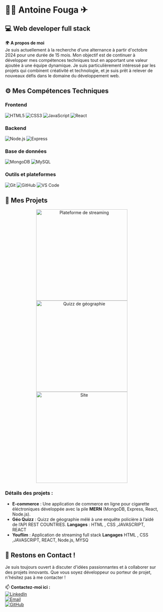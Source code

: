 # 👨‍💻 Antoine Fouga ✈ 

## 💻 Web developer full stack 

🌍 **A propos de moi**  
Je suis actuellement à la recherche d'une alternance à partir d'octobre 2024 pour une durée de 15 mois. Mon objectif est de continuer à développer mes compétences techniques tout en apportant une valeur ajoutée à une équipe dynamique. Je suis particulièrement intéressé par les projets qui combinent créativité et technologie, et je suis prêt à relever de nouveaux défis dans le domaine du développement web.

## ⚙️ Mes Compétences Techniques
### **Frontend**
![HTML5](https://img.shields.io/badge/-HTML5-E34F26?logo=html5&logoColor=white&style=flat)
![CSS3](https://img.shields.io/badge/-CSS3-1572B6?logo=css3&logoColor=white&style=flat)
![JavaScript](https://img.shields.io/badge/-JavaScript-F7DF1E?logo=javascript&logoColor=black&style=flat)
![React](https://img.shields.io/badge/-React-61DAFB?logo=react&logoColor=black&style=flat)

### **Backend**
![Node.js](https://img.shields.io/badge/-Node.js-339933?logo=node.js&logoColor=white&style=flat)
![Express](https://img.shields.io/badge/-Express-000000?logo=express&logoColor=white&style=flat)

### **Base de données**
![MongoDB](https://img.shields.io/badge/-MongoDB-47A248?logo=mongodb&logoColor=white&style=flat)
![MySQL](https://img.shields.io/badge/-MySQL-4479A1?logo=mysql&logoColor=white&style=flat)

### **Outils et plateformes**
![Git](https://img.shields.io/badge/-Git-F05032?logo=git&logoColor=white&style=flat)
![GitHub](https://img.shields.io/badge/-GitHub-181717?logo=github&logoColor=white&style=flat)
![VS Code](https://img.shields.io/badge/-VS_Code-007ACC?logo=visual-studio-code&logoColor=white&style=flat)

## 🚀 Mes Projets

<div align="center">
  <a href="[https://github.com/antoinefouga/ecommerce-app](https://github.com/WildCodeSchool-2024-02/JS-RemoteFR-CodeOfWar-P3-Original-Digitals)">
    <img src="![cap](https://github.com/user-attachments/assets/4907cefc-1cee-4638-b0a1-afd932809cab)
" alt="Plateforme de streaming" width="300"/>
  </a>
  <a href="[https://github.com/antoinefouga/blog-platform](https://github.com/WildCodeSchool-2024-02/JS-RemoteFR-CodeOfWar-P2-ReplitAfterMe)">
    <img src="![geo](https://github.com/user-attachments/assets/6bfb9b19-bb0d-4283-a8d2-e53da0dbad9c)
" alt="Quizz de géographie" width="300"/>
  </a>
  <a href="[https://github.com/antoinefouga/task-manager](https://github.com/antoinefouga/e-com/tree/dev)">
    <img src="[https://path-to-your-image.com/task-manager-screenshot.jpg](https://images.pexels.com/photos/23319707/pexels-photo-23319707/free-photo-of-noir-et-blanc-publicite-nature-morte-vapoter.jpeg?auto=compress&cs=tinysrgb&w=600)" alt=Site de e-commerce" width="300"/>
  </a>
</div>

### Détails des projets :
- **E-commerce** : Une application de commerce en ligne pour cigarette éléctroniques développée avec la pile **MERN** (MongoDB, Express, React, Node.js).
- **Géo Quizz** : Quizz de géographie mélé à une enquête policière à l’aidé de l’API REST COUNTRIES. **Langages** : HTML , CSS ,JAVASCRIPT, REACT
- **Youflim** : Application de streaming full stack **Langages**  HTML , CSS ,JAVASCRIPT, REACT, Node.js, MYSQ

## 🤝 Restons en Contact !
Je suis toujours ouvert à discuter d'idées passionnantes et à collaborer sur des projets innovants. Que vous soyez développeur ou porteur de projet, n'hésitez pas à me contacter !

📫 **Contactez-moi ici :**  
[![LinkedIn](https://img.shields.io/badge/-LinkedIn-0A66C2?logo=linkedin&logoColor=white&style=flat)](https://www.linkedin.com/in/antoine-fouga/)  
[![Email](https://img.shields.io/badge/-Email-D14836?logo=gmail&logoColor=white&style=flat)](antoinfouga@orange.fr)  
[![GitHub](https://img.shields.io/badge/-GitHub-181717?logo=github&logoColor=white&style=flat)](https://github.com/antoinefouga)  
